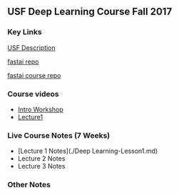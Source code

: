 ## USF Deep Learning Course Fall 2017

### Key Links

[USF Description](https://www.usfca.edu/data-institute/certificates/deep-learning-part-one)

[fastai repo](https://github.com/fastai/fastai)

[fastai course repo](https://github.com/fastai/courses)

### Course videos
- [Intro Workshop](https://www.youtube.com/watch?v=sNMHZM2U7I8)
- [Lecture1](https://www.youtube.com/watch?v=ZDq5OXsLO3U)

### Live Course Notes (7 Weeks)

- [Lecture 1 Notes](./Deep Learning-Lesson1.md)
- Lecture 2 Notes
- Lecture 3 Notes


### Other Notes
